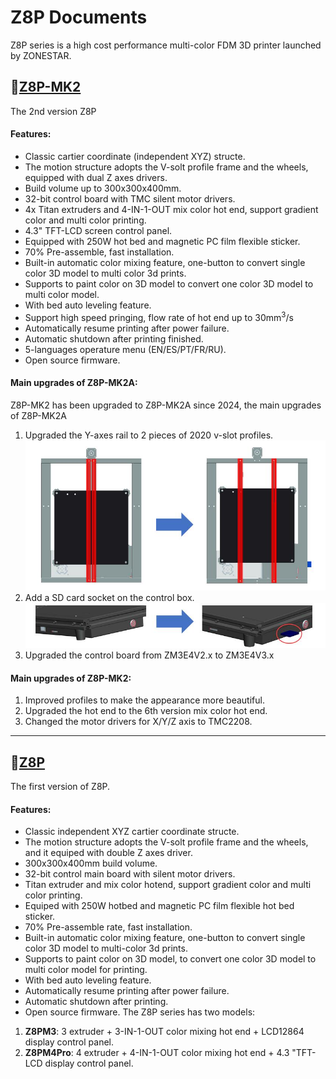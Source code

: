 # Z8P Documents
Z8P series is a high cost performance multi-color FDM 3D printer launched by ZONESTAR.    

## :file_folder:[Z8P-MK2](./Z8P-MK2/)
The 2nd version Z8P
#### Features:
- Classic cartier coordinate (independent XYZ) structe.
- The motion structure adopts the V-solt profile frame and the wheels, equipped with dual Z axes drivers.
- Build volume up to 300x300x400mm.
- 32-bit control board with TMC silent motor drivers.
- 4x Titan extruders and 4-IN-1-OUT mix color hot end, support gradient color and multi color printing.
- 4.3" TFT-LCD screen control panel.  
- Equipped with 250W hot bed and magnetic PC film flexible sticker.
- 70% Pre-assemble, fast installation.
- Built-in automatic color mixing feature, one-button to convert single color 3D model to multi color 3d prints.
- Supports to paint color on 3D model to convert one color 3D model to multi color model.
- With bed auto leveling feature.
- Support high speed pringing, flow rate of hot end up to 30mm<sup>3</sup>/s
- Automatically resume printing after power failure.
- Automatic shutdown after printing finished.
- 5-languages operature menu (EN/ES/PT/FR/RU).
- Open source firmware.
#### Main upgrades of Z8P-MK2A:
Z8P-MK2 has been upgraded to Z8P-MK2A since 2024, the main upgrades of Z8P-MK2A
1. Upgraded the Y-axes rail to 2 pieces of 2020 v-slot profiles.
![](./Z8PMK2A-1.jpg)
2. Add a SD card socket on the control box.
![](./Z8PMK2A-2.jpg)
3. Upgraded the control board from ZM3E4V2.x to ZM3E4V3.x
#### Main upgrades of Z8P-MK2:
1. Improved profiles to make the appearance more beautiful.
2. Upgraded the hot end to the 6th version mix color hot end.
3. Changed the motor drivers for X/Y/Z axis to TMC2208.

-----
## :file_folder:[Z8P](./Z8P/)
The first version of Z8P.

#### Features:
- Classic independent XYZ cartier coordinate structe.
- The motion structure adopts the V-solt profile frame and the wheels, and it equiped with double Z axes driver.
- 300x300x400mm build volume.
- 32-bit control main board with silent motor drivers.
- Titan extruder and mix color hotend, support gradient color and multi color printing.
- Equiped with 250W hotbed and magnetic PC film flexible hot bed sticker.
- 70% Pre-assemble rate, fast installation.
- Built-in automatic color mixing feature, one-button to convert single color 3D model to multi-color 3d prints.
- Supports to paint color on 3D model, to convert one color 3D model to multi color model for printing.
- With bed auto leveling feature.
- Automatically resume printing after power failure.
- Automatic shutdown after printing.
- Open source firmware.
The Z8P series has two models:
1. **Z8PM3**: 3 extruder + 3-IN-1-OUT color mixing hot end + LCD12864 display control panel.
2. **Z8PM4Pro**: 4 extruder + 4-IN-1-OUT color mixing hot end + 4.3 "TFT-LCD display control panel. 